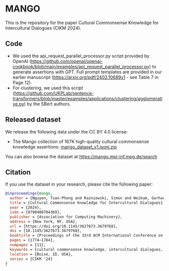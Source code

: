 # MANGO
This is the repository for the paper Cultural Commonsense Knowledge for Intercultural Dialogues (CIKM 2024).

## Code

- We used the api_request_parallel_processor.py script provided by OpenAI (https://github.com/openai/openai-cookbook/blob/main/examples/api_request_parallel_processor.py) to generate assertions with GPT. Full prompt templates are provided in our earlier manuscript (https://arxiv.org/pdf/2402.10689v1 - see Table 7 in Page 12).
- For clustering, we used this script (https://github.com/UKPLab/sentence-transformers/blob/master/examples/applications/clustering/agglomerative.py) by the SBert authors.

## Released dataset

We release the following data under the CC BY 4.0 license:

- The Mango collection of 167K high-quality cultural commonsense knowledge assertions: [mango_dataset_v1.jsonl.zip](https://www.mpi-inf.mpg.de/fileadmin/inf/d5/research/mango/mango_dataset_v1.jsonl.zip)

You can also browse the dataset at https://mango.mpi-inf.mpg.de/search

## Citation

If you use the dataset in your research, please cite the following paper:

```bib
@inproceedings{mango,
  author = {Nguyen, Tuan-Phong and Razniewski, Simon and Weikum, Gerhard},
  title = {Cultural Commonsense Knowledge for Intercultural Dialogues},
  year = {2024},
  isbn = {9798400704369},
  publisher = {Association for Computing Machinery},
  address = {New York, NY, USA},
  url = {https://doi.org/10.1145/3627673.3679768},
  doi = {10.1145/3627673.3679768},
  booktitle = {Proceedings of the 33rd ACM International Conference on Information and Knowledge Management},
  pages = {1774–1784},
  numpages = {11},
  keywords = {cultural commonsense knowledge, intercultural dialogues, knowledge distillation},
  location = {Boise, ID, USA},
  series = {CIKM '24}
}
```
